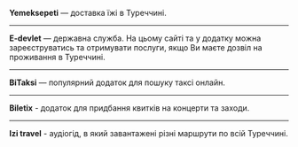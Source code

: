 **Yemeksepeti** — доставка їжі в Туреччині.

***


**E-devlet** — державна служба. 
На цьому сайті та у додатку можна зареєструватись та отримувати послуги, якщо Ви маєте дозвіл на проживання в Туреччині.

***

**BiTaksi** — популярний додаток для пошуку таксі онлайн.

***

**Biletix** - додаток для придбання квитків на концерти та заходи.

***

**Izi travel** - аудіогід, в який завантажені різні маршрути по всій Туреччині.

